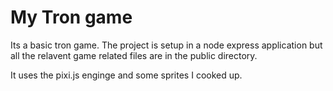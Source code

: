 # My Tron game
Its a basic tron game.
The project is setup in a node express application but all the relavent game related files are in the public directory.

It uses the pixi.js enginge and some sprites I cooked up.
